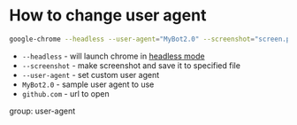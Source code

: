 # How to change user agent

```bash
google-chrome --headless --user-agent="MyBot2.0" --screenshot="screen.png" "https://github.com"
```

- `--headless` - will launch chrome in [headless mode](https://developers.google.com/web/updates/2017/04/headless-chrome#cli)
- `--screenshot` - make screenshot and save it to specified file
- `--user-agent` - set custom user agent
- `MyBot2.0` - sample user agent to use
- `github.com` - url to open

group: user-agent


